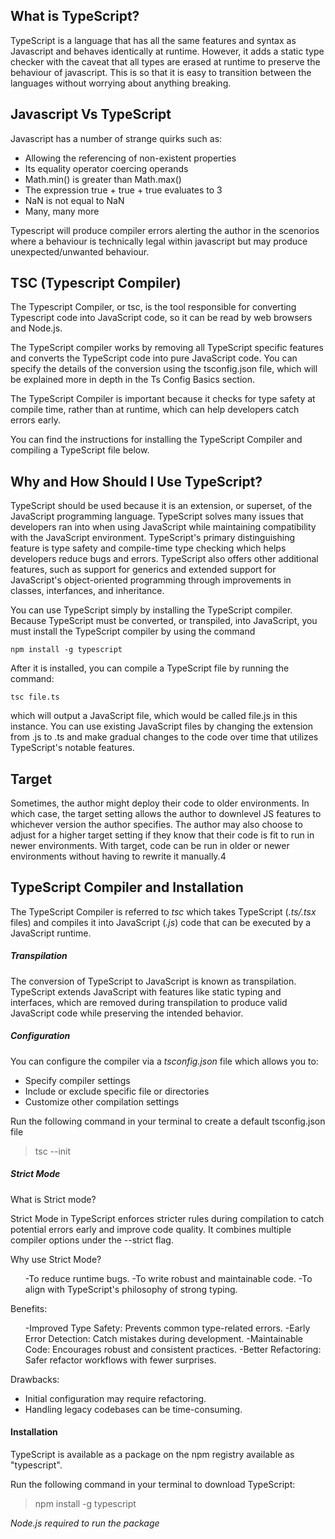 ## What is TypeScript?

TypeScript is a language that has all the same features and syntax as Javascript and behaves identically at runtime.
However, it adds a static type checker with the caveat that all types are erased at runtime to preserve the behaviour of javascript.
This is so that it is easy to transition between the languages without worrying about anything breaking.

## Javascript Vs TypeScript

Javascript has a number of strange quirks such as:

- Allowing the referencing of non-existent properties
- Its equality operator coercing operands
- Math.min() is greater than Math.max()
- The expression true + true + true evaluates to 3
- NaN is not equal to NaN
- Many, many more

Typescript will produce compiler errors alerting the author in the scenorios where a behaviour is technically legal within javascript but 
may produce unexpected/unwanted behaviour. 

## TSC (Typescript Compiler)

The Typescript Compiler, or tsc, is the tool responsible for converting Typescript code into JavaScript code, so it can be read by web browsers and Node.js. 

The TypeScript compiler works by removing all TypeScript specific features and converts the TypeScript code into pure JavaScript code. You can specify the details of the conversion using the tsconfig.json file, which will be explained more in depth in the Ts Config Basics section.

The TypeScript Compiler is important because it checks for type safety at compile time, rather than at runtime, which can help developers catch errors early. 

You can find the instructions for installing the TypeScript Compiler and compiling a TypeScript file below. 


## Why and How Should I Use TypeScript?

TypeScript should be used because it is an extension, or superset, of the JavaScript programming language. TypeScript solves many issues that developers ran into when using JavaScript while maintaining compatibility with the JavaScript environment. TypeScript's primary distinguishing feature is type safety and compile-time type checking which helps developers reduce bugs and errors. TypeScript also offers other additional features, such as support for generics and extended support for JavaScript's object-oriented programming through improvements in classes, interfances, and inheritance. 

You can use TypeScript simply by installing the TypeScript compiler. Because TypeScript must be converted, or transpiled, into JavaScript, you must install the TypeScript compiler by using the command

`npm install -g typescript`

After it is installed, you can compile a TypeScript file by running the command:

`tsc file.ts`

which will output a JavaScript file, which would be called file.js in this instance. You can use existing JavaScript files by changing the extension from .js to .ts and make gradual changes to the code over time that utilizes TypeScript's notable features. 

## Target

Sometimes, the author might deploy their code to older environments.
In which case, the target setting allows the author to downlevel JS features to whichever version the author specifies.
The author may also choose to adjust for a higher target setting if they know that their code is fit to run in newer environments.
With target, code can be run in older or newer environments without having to rewrite it manually.4  

## TypeScript Compiler and Installation

The TypeScript Compiler is referred to *tsc* which takes TypeScript (*.ts/.tsx* files) and compiles it into JavaScript (*.js*) code that can be executed by a JavaScript runtime.

##### Transpilation

The conversion of TypeScript to JavaScript is known as transpilation. TypeScript extends JavaScript with features like static typing and interfaces, which are removed during transpilation to produce valid JavaScript code while preserving the intended behavior.

##### Configuration 

You can configure the compiler via a *tsconfig.json* file which allows you to:

- Specify compiler settings
- Include or exclude specific file or directories
- Customize other compilation settings

Run the following command in your terminal to create a default tsconfig.json file
>tsc --init

##### Strict Mode
What is Strict mode?

<p>Strict Mode in TypeScript enforces stricter rules during compilation to catch potential errors early and improve code quality. It combines multiple compiler options under the --strict flag.
</p>

 Why use Strict Mode?
 <ul>
-To reduce runtime bugs.
-To write robust and maintainable code.
-To align with TypeScript's philosophy of strong typing.
</ul>

 Benefits:
 <ul>
-Improved Type Safety: Prevents common type-related errors.
-Early Error Detection: Catch mistakes during development.
-Maintainable Code: Encourages robust and consistent practices.
-Better Refactoring: Safer refactor workflows with fewer surprises.
</ul>
Drawbacks:
<ul>
 <li>
Initial configuration may require refactoring.
  </li>
  <li>
Handling legacy codebases can be time-consuming.
  </li>
</ul>


#### Installation 

TypeScript is available as a package on the npm registry available as "typescript".

Run the following command in your terminal to download TypeScript:
>npm install -g typescript

*Node.js required to run the package*

